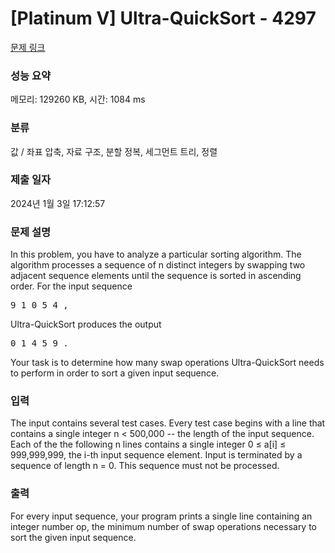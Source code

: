 # [Platinum V] Ultra-QuickSort - 4297 

[문제 링크](https://www.acmicpc.net/problem/4297) 

### 성능 요약

메모리: 129260 KB, 시간: 1084 ms

### 분류

값 / 좌표 압축, 자료 구조, 분할 정복, 세그먼트 트리, 정렬

### 제출 일자

2024년 1월 3일 17:12:57

### 문제 설명

<p>In this problem, you have to analyze a particular sorting algorithm. The algorithm processes a sequence of n distinct integers by swapping two adjacent sequence elements until the sequence is sorted in ascending order. For the input sequence</p>

<pre>9 1 0 5 4 ,</pre>

<p>Ultra-QuickSort produces the output</p>

<pre>0 1 4 5 9 .</pre>

<p>Your task is to determine how many swap operations Ultra-QuickSort needs to perform in order to sort a given input sequence.</p>

### 입력 

 <p>The input contains several test cases. Every test case begins with a line that contains a single integer n < 500,000 -- the length of the input sequence. Each of the the following n lines contains a single integer 0 ≤ a[i] ≤ 999,999,999, the i-th input sequence element. Input is terminated by a sequence of length n = 0. This sequence must not be processed.</p>

### 출력 

 <p>For every input sequence, your program prints a single line containing an integer number op, the minimum number of swap operations necessary to sort the given input sequence.</p>

